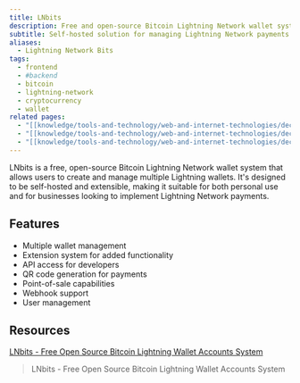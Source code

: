 ```yaml
---
title: LNbits
description: Free and open-source Bitcoin Lightning Network wallet system
subtitle: Self-hosted solution for managing Lightning Network payments
aliases:
  - Lightning Network Bits
tags:
  - frontend
  - #backend
  - bitcoin
  - lightning-network
  - cryptocurrency
  - wallet
related pages:
  - "[[knowledge/tools-and-technology/web-and-internet-technologies/decentralized-web/blockchain/pow/bitcoin/index|Bitcoin]]"
  - "[[knowledge/tools-and-technology/web-and-internet-technologies/decentralized-web/blockchain/pow/bitcoin/lightning-network|Lightning Network]]"
  - "[[knowledge/tools-and-technology/web-and-internet-technologies/decentralized-web/blockchain/index|Blockchain]]"
---
```


LNbits is a free, open-source Bitcoin Lightning Network wallet system that allows users to create and manage multiple Lightning wallets. It's designed to be self-hosted and extensible, making it suitable for both personal use and for businesses looking to implement Lightning Network payments.

## Features

- Multiple wallet management
- Extension system for added functionality
- API access for developers
- QR code generation for payments
- Point-of-sale capabilities
- Webhook support
- User management

## Resources

[LNbits - Free Open Source Bitcoin Lightning Wallet Accounts System](https://lnbits.com)
> LNbits - Free Open Source Bitcoin Lightning Wallet Accounts System
